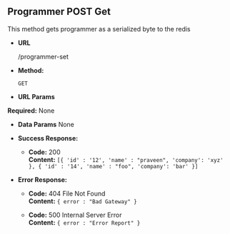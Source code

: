 **Programmer POST Get**
----
This method gets programmer as a serialized byte to the redis

* **URL**

  /programmer-set

* **Method:**

  `GET`
  
*  **URL Params**

  **Required:**
    None


* **Data Params**
  None

* **Success Response:**
  
   * **Code:** 200 <br />
    **Content:** `[{ 'id' : '12', 'name' : "praveen", 'company': 'xyz' }, { 'id' : '14', 'name' : "foo", 'company': 'bar' }]`

 
* **Error Response:**

  * **Code:** 404 File Not Found <br />
    **Content:** `{ error : "Bad Gateway" }`
    
  * **Code:** 500 Internal Server Error <br />
    **Content:** `{ error : "Error Report" }`
